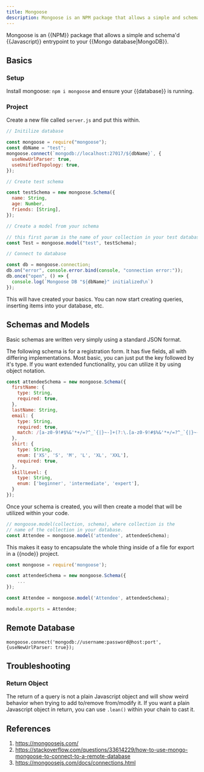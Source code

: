 ```yaml
---
title: Mongoose
description: Mongoose is an NPM package that allows a simple and schema'd Javascript entrypoint to your Mongo database.
---
```


Mongoose is an {{NPM}} package that allows a simple and schema'd {{Javascript}} entrypoint to your {{Mongo database|MongoDB}}.

## Basics

### Setup

Install mongoose: `npm i mongoose` and ensure your {{database}} is running.

### Project

Create a new file called `server.js` and put this within.

```javascript
// Initilize database

const mongoose = require("mongoose");
const dbName = "test";
mongoose.connect(`mongodb://localhost:27017/${dbName}`, {
  useNewUrlParser: true,
  useUnifiedTopology: true,
});

// Create test schema

const testSchema = new mongoose.Schema({
  name: String,
  age: Number,
  friends: [String],
});

// Create a model from your schema

// this first param is the name of your collection in your test database
const Test = mongoose.model("test", testSchema);

// Connect to database

const db = mongoose.connection;
db.on("error", console.error.bind(console, "connection error:"));
db.once("open", () => {
  console.log(`Mongoose DB "${dbName}" initialized\n`)
});
```

This will have created your basics. You can now start creating queries, inserting items into your database, etc.

## Schemas and Models

Basic schemas are written very simply using a standard JSON format.

The following schema is for a registration form. It has five fields, all with differing implementations. Most basic, you can just put the key followed by it's type. If you want extended functionality, you can utilize it by using object notation.

```javascript
const attendeeSchema = new mongoose.Schema({
  firstName: {
    type: String,
    required: true,
  },
  lastName: String,
  email: {
    type: String,
    required: true,
    match: /[a-z0-9!#$%&'*+/=?^_`{|}~-]+(?:\.[a-z0-9!#$%&'*+/=?^_`{|}~-]+)*@(?:[a-z0-9](?:[a-z0-9-]*[a-z0-9])?\.)+[a-z0-9](?:[a-z0-9-]*[a-z0-9])?/,
  },
  shirt: {
    type: String,
    enum: ['XS', 'S', 'M', 'L', 'XL', 'XXL'],
    required: true,
  },
  skillLevel: {
    type: String,
    enum: ['beginner', 'intermediate', 'expert'],
  }
});
```

Once your schema is created, you will then create a model that will be utilized within your code.

```javascript
// mongoose.model(collection, schema), where collection is the
// name of the collection in your database.
const Attendee = mongoose.model('attendee', attendeeSchema);
```

This makes it easy to encapsulate the whole thing inside of a file for export in a {{node}} project.

```javascript
const mongoose = require('mongoose');

const attendeeSchema = new mongoose.Schema({
	...
});

const Attendee = mongoose.model('Attendee', attendeeSchema);

module.exports = Attendee;
```

## Remote Database

```
mongoose.connect('mongodb://username:password@host:port', {useNewUrlParser: true});
```

## Troubleshooting

### Return Object

The return of a query is not a plain Javascript object and will show weird behavior when trying to add to/remove from/modify it. If you want a plain Javascript object in return, you can use `.lean()` within your chain to cast it. 

## References

1. https://mongoosejs.com/
2. https://stackoverflow.com/questions/33614229/how-to-use-mongo-mongoose-to-connect-to-a-remote-database
3. https://mongoosejs.com/docs/connections.html
